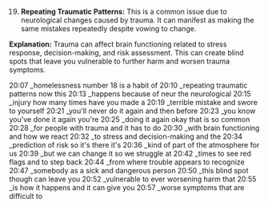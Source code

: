 19. **Repeating Traumatic Patterns:** This is a common issue due to neurological changes caused by trauma. It can manifest as making the same mistakes repeatedly despite vowing to change.

**Explanation:** Trauma can affect brain functioning related to stress response, decision-making, and risk assessment. This can create blind spots that leave you vulnerable to further harm and worsen trauma symptoms.

20:07 _homelessness number 18 is a habit of
 20:10 _repeating traumatic patterns now this
 20:13 _happens because of neur the neurological
 20:15 _injury how many times have you made a
 20:19 _terrible mistake and swore to yourself
 20:21 _you'll never do it again and then before
 20:23 _you know you've done it again you're
 20:25 _doing it again okay that is so common
 20:28 _for people with trauma and it has to do
 20:30 _with brain functioning and how we react
 20:32 _to stress and decision-making and the
 20:34 _prediction of risk so it's there it's
 20:36 _kind of part of the atmosphere for us
 20:39 _but we can change it so we struggle at
 20:42 _times to see red flags and to step back
 20:44 _from where trouble appears to recognize
 20:47 _somebody as a sick and dangerous person
 20:50 _this blind spot though can leave you
 20:52 _vulnerable to ever worsening harm that
 20:55 _is how it happens and it can give you
 20:57 _worse symptoms that are difficult to